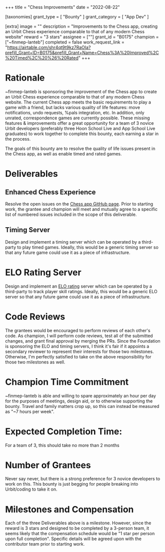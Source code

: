 +++
title = "Chess Improvements"
date = "2022-08-22"

[taxonomies]
grant_type = [ "Bounty" ]
grant_category = [ "App Dev" ]

[extra]
image = ""
description = "Improvements to the Chess app, creating an Urbit Chess experience comparable to that of any modern Chess website"
reward = "3 stars"
assignee = [""]
grant_id = "B0175"
champion = ["~finmep-lanteb"]
completed = false
work_request_link = "https://airtable.com/shr4qt9t9kz7RaOIa?prefill_Grant+ID=B0175&prefill_Grant+Name=Chess%3A%20Improved%2C%20Timed%2C%20%26%20Rated"
+++

# Rationale
~finmep-lanteb is sponsoring the improvement of the Chess app to create an Urbit Chess experience comparable to that of any modern Chess website. The current Chess app meets the basic requirements to play a game with a friend, but lacks various quality of life features: move notifications, undo requests, %pals integration, etc. In addition, only unrated, correspondence games are currently possible. These missing features & improvements offer a great opportunity for a team of 3 novice Urbit developers (preferably three Hoon School Live and App School Live graduates) to work together to complete this bounty, each earning a star in the process.

The goals of this bounty are to resolve the quality of life issues present in the Chess app, as well as enable timed and rated games.

# Deliverables
## Enhanced Chess Experience
Resolve the open issues on the [Chess app GitHub page](https://github.com/ashelkovnykov/urbit-chess/issues). Prior to starting work, the grantee and champion will meet and mutually agree to a specific list of numbered issues included in the scope of this deliverable.

## Timing Server
Design and implement a timing server which can be operated by a third-party to play timed games. Ideally, this would be a generic timing server so that any future game could use it as a piece of infrastructure.

# ELO Rating Server
Design and implement an [ELO rating](https://en.wikipedia.org/wiki/Elo_rating_system) server which can be operated by a third-party to track player skill ratings. Ideally, this would be a generic ELO server so that any future game could use it as a piece of infrastructure.

# Code Reviews
The grantees would be encouraged to perform reviews of each other's code. As champion, I will perform code reviews, test all of the submitted changes, and grant final approval by merging the PRs. Since the Foundation is sponsoring the ELO and timing servers, I think it's fair if it appoints a secondary reviewer to represent their interests for those two milestones. Otherwise, I'm perfectly satisfied to take on the above responsibility for those two milestones as well.

# Champion Time Commitment
~finmep-lanteb is able and willing to spare approximately an hour per day for the purposes of meetings, design aid, or to otherwise supporting the bounty. Travel and family matters crop up, so this can instead be measured as "~7 hours per week".

# Expected Completion Time:
For a team of 3, this should take no more than 2 months

# Number of Grantees
Never say never, but there is a strong preference for 3 novice developers to work on this. This bounty is just begging for people breaking into Urbit/coding to take it on.

# Milestones and Compensation
Each of the three Deliverables above is a milestone. However, since the reward is 3 stars and designed to be completed by a 3-person team, it seems likely that the compensation schedule would be "1 star per person upon full completion". Specific details will be agreed upon with the contributor team prior to starting work.



